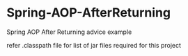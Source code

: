 # Spring-AOP-AfterReturning
Spring AOP After Returning advice example

refer .classpath file for list of jar files required for this project
